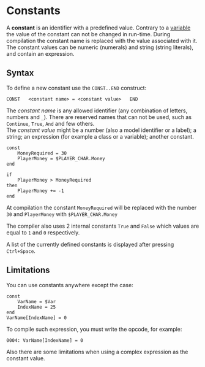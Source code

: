 # Constants

A **constant** is an identifier with a predefined value. Contrary to a [variable ](variables.md)the value of the constant can not be changed in run-time. During compilation the constant name is replaced with the value associated with it. The constant values can be numeric \(numerals\) and string \(string literals\), and contain an expression.

## Syntax

To define a new constant use the `CONST..END` construct:

`CONST  
    <constant name> = <constant value>  
END`

The _constant name_ is any allowed identifier \(any combination of letters, numbers and `_`\). There are reserved names that can not be used, such as `Continue`, `True`, `And` and few others.   
The _constant value_ might be a number \(also a model identifier or a label\); a string; an expression \(for example a class or a variable\); another constant.

```text
const
    MoneyRequired = 30
    PlayerMoney = $PLAYER_CHAR.Money
end

if
    PlayerMoney > MoneyRequired
then
    PlayerMoney += -1
end
```

At compilation the constant `MoneyRequired` will be replaced with the number `30` and `PlayerMoney` with `$PLAYER_CHAR.Money`

The compiler also uses 2 internal constants `True` and `False` which values are equal to `1` and `0` respectively.

A list of the currently defined constants is displayed after pressing `Ctrl+Space`.

## Limitations

You can use constants anywhere except the case:

```text
const
    VarName = $Var
    IndexName = 25
end
VarName[IndexName] = 0
```

To compile such expression, you must write the opcode, for example:

```text
0004: VarName[IndexName] = 0
```

Also there are some limitations when using a complex expression as the constant value.

